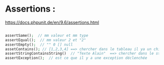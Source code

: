 # Assertions :
https://docs.phpunit.de/en/9.6/assertions.html


```php

assertSame();  // mm valeur et mm type
assertEqual();  // mm valeur 2 et "2"
assertEmpty();  // "" 0 [] null
assetContains(); // [1,2,3,4] ==> chercher dans le tableau il ya un chiffre 3
assertStringContainsString()  // "Texte Alain"  ==> chercher dans le string il ya "Alain"
assertException();  // est ce que il y a une exception déclenchée

```